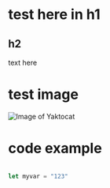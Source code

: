 # test here in h1
## h2

text here

# test image
![Image of Yaktocat](https://octodex.github.com/images/yaktocat.png)

# code example
```javascript

let myvar = "123"
```

